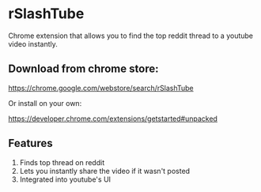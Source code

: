 # rSlashTube
Chrome extension that allows you to find the top reddit thread to a youtube video instantly.

## Download from chrome store:

https://chrome.google.com/webstore/search/rSlashTube

Or install on your own:

https://developer.chrome.com/extensions/getstarted#unpacked

## Features
1. Finds top thread on reddit
2. Lets you instantly share the video if it wasn't posted
3. Integrated into youtube's UI
